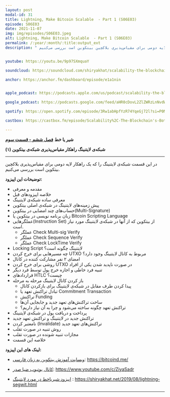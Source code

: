 ```yaml
---
layout: post
modal-id: 31
title: Lightning, Make Bitcoin Scalable  - Part 1 (S06E03)
episode: S06E03
date: 2021-11-07
img: img/episodes/S06E03.jpeg
alt: Lightning, Make Bitcoin Scalable  - Part 1 (S06E03)
permalink: /:year/:month/:title:output_ext
description: " در این قسمت شبکه‌ی لایتنینگ را که یک راهکار لایه دومی برای مقیاس‌پذیری بلاکچین بیتکوین است بررسی می‌کنیم." 


youtube: https://youtu.be/9p97SXmquaY

soundcloud: https://soundcloud.com/shiryakhat/scalability-the-blockchains-bottleneck-part-2-s06e02?si=58aa416d2aa248388fb94f88dcb56cc6

anchor: https://anchor.fm/dashboard/episode/e1a1nin


apple_podcast: https://podcasts.apple.com/us/podcast/scalability-the-blockchains-bottleneck-part-2-s06e02/id1221206951?i=1000541300844

google_podcast: https://podcasts.google.com/feed/aHR0cDovL2ZlZWRzLnNvdW5kY2xvdWQuY29tL3VzZXJzL3NvdW5kY2xvdWQ6dXNlcnM6MjYyMzE4MTEzL3NvdW5kcy5yc3M/episode/MGMyMjllY2MtOTgxYS00MzA4LWEzMDItMjJmOWQ5MDc3OWE4?sa=X&ved=0CAUQkfYCahcKEwiAyreI-4z0AhUAAAAAHQAAAAAQAQ

spotify: https://open.spotify.com/episode/3Rw1abHpfYzR74YqeGj72l?si=P0MTh3_CSWGLiNh5T1ik9w

castbox: https://castbox.fm/episode/Scalability%2C-The-Blockchain's-Bottleneck---Part-2-(S06E02)-id2539522-id440612307

---
```


**شیر یا خط**
**[فصل ششم - قسمت سوم](https://shiryakhat.net/2021/11/scalability-blockchain-bottleneck-2.html)**

**شبکه‌ی لایتنینگ راهکار مقیاس‌پذیری شبکه‌ی بیتکوین (۱)**

-------------------------------------------------------
در این قسمت شبکه‌ی لایتنینگ را که یک راهکار لایه دومی برای مقیاس‌پذیری بلاکچین بیتکوین است بررسی می‌کنیم.

**توضیحات این اپیزود:**


* مقدمه و معرفی
* خلاصه اپیزودهای قبل
* معرفی ساده شبکه‌ی لایتنینگ
* پیش زمینه‌های لایتنینگ در شبکه‌ی اصلی بیتکوین
* حساب‌های چند امضایی در بیتکوین(Multi-Signature)
* زبان برنامه نویسی در بیتکوین یا Bitcoin Scripting Language
* عملگرهایی(Instruction Set) از بیتکوین که از آنها در شبکه‌ی لایتنینگ مورد نیاز است. 
    * عملگر Check Multi-sig Verify
    * عملگر Check Sequence Verify
    * عملگر Check LockTime Verify
* Locking Script لایتنینگ چگونه است؟
* چه مسیرهایی برای خرج کردن UTXO مربوط به کانال لایتنینگ وجود دارد؟ 
* امضای ۲ نفر مشارکت کننده در کانال
* روشی برای خرج کردن UTXO در صورت ناپدید شدن یکی از افراد
* تنبیه فرد خاطی و اجازه خرج پول توسط فرد دیگر
* قراردادهای HTLC چیست؟
* باز کردن کانال لایتنینگ مرحله به مرحله
    * پیدا کردن طرف مقابل در شبکه‌ی لایتنینگ برای بازکردن کانال
    * تبادل تراکنش تعهد یا Commitment Transaction
    * تراکنش Funding
    * ساخت تراکنش‌های تعهد جدید و جابجایی آن‌ها
    * تراکنش تعهد چگونه ساخته می‌شود و چرا به آن نیاز داریم؟
* پرداخت و دریافت پول در شبکه‌ی لایتنینگ
* تراکنش جدید در لایتنینگ و تراکنش تعهد جدید
* نامعتبر کردن (Invalidate) تراکنش‌های تعهد جدید
* روش تنبیه در صورت تقلب
* مجازات تنبیه شونده در صورت تقلب
* خلاصه این قسمت

**لینک های این اپیزود:**

* [وبسایت آموزش بیتکوین به زبان فارسی](https://bitcoind.me/): https://bitcoind.me/

* [کانال یوتیوب ضیا صدر](https://www.youtube.com/c/ZiyaSadr): https://www.youtube.com/c/ZiyaSadr

* [اپیزود شیریاخط در مورد لایتنینگ](https://shiryakhat.net/2019/08/lightning-segwit.html) : https://shiryakhat.net/2019/08/lightning-segwit.html

-----------------------------------------------------------------------
